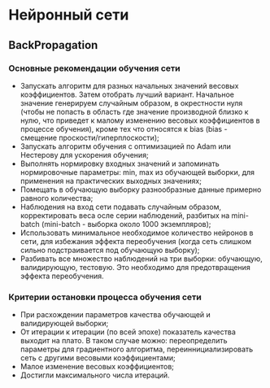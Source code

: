 # Нейронный сети

## BackPropagation

### Основные рекомендации обучения сети

- Запускать алгоритм для разных начальных значений весовых коэффициентов. Затем отобрать лучший вариант. Начальное значение генерируем случайным образом, в окрестности нуля (чтобы не попасть в область где значение производной близко к нулю, что приведет к малому изменению весовых коэффициентов в процессе обучения), кроме тех что относятся к bias (bias - смещение проскости/гиперплоскости);
- Запускать алгоритм обучения с оптимизацией по Adam или Нестерову для ускорения обучения;
- Выполнять нормировку входных значений и запоминать нормировочные параметры: min, max из обучающей выборки, для применения на практических выходных значениях;
- Помещать в обучающую выборку разнообразные данные примерно равного количества;
- Наблюдения на вход сети подавать случайным образом, корректировать веса осле серии наблюдений, разбитых на mini-batch (mini-batch - выборка около 1000 экземпляров);
- Использовать минимальное необходимое количество нейронов в сети, для избежания эффекта переобучения (когда сеть слишком сильно подстраивается под обучающую выборку);
- Разбивать все множество наблюдений на три выборки: обучающую, валидирующую, тестовую. Это необходимо для предотвращения эффекта переобучения.

### Критерии остановки процесса обучения сети

- При расхождении параметров качества обучающей и валидирующей выборки;
- От итерации к итерации (по всей эпохе) показатель качества выходит на плато. В таком случае можно: переопределить параметры для градиентного алгоритма, переиннициализировать сеть с другими весовыми коэффициентами;
- Малое изменение весовых коэффициентов;
- Достигли максимального числа итераций.

